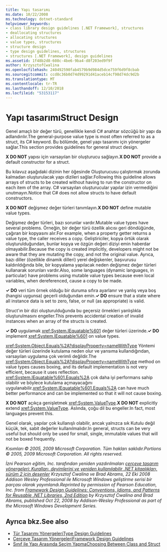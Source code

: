 ```yaml
---
title: Yapı tasarımı
ms.date: 10/22/2008
ms.technology: dotnet-standard
helpviewer_keywords:
- class library design guidelines [.NET Framework], structures
- deallocating structures
- allocating structures
- value types, structures
- structure design
- type design guidelines, structures
- structures [.NET Framework], design guidelines
ms.assetid: 1f48b2d8-608c-4be6-9ba4-d8f203ed9f9f
author: KrzysztofCwalina
ms.openlocfilehash: 240492590fab4579b9d984d5dce759f6d9f8cbab
ms.sourcegitcommit: ccd8c36b0d74d99291d41aceb14cf98d74dc9d2b
ms.translationtype: MT
ms.contentlocale: tr-TR
ms.lasthandoff: 12/10/2018
ms.locfileid: "53153117"
---
```

# <a name="struct-design"></a><span data-ttu-id="dd328-102">Yapı tasarımı</span><span class="sxs-lookup"><span data-stu-id="dd328-102">Struct Design</span></span>
<span data-ttu-id="dd328-103">Genel amaçlı bir değer türü, genellikle kendi C# anahtar sözcüğü bir yapı da adlandırılır.</span><span class="sxs-lookup"><span data-stu-id="dd328-103">The general-purpose value type is most often referred to as a struct, its C# keyword.</span></span> <span data-ttu-id="dd328-104">Bu bölümde, genel yapı tasarımı için yönergeler sağlar.</span><span class="sxs-lookup"><span data-stu-id="dd328-104">This section provides guidelines for general struct design.</span></span>  
  
 <span data-ttu-id="dd328-105">**X DO NOT** yapısı için varsayılan bir oluşturucu sağlayın.</span><span class="sxs-lookup"><span data-stu-id="dd328-105">**X DO NOT** provide a default constructor for a struct.</span></span>  
  
 <span data-ttu-id="dd328-106">Bu kılavuz aşağıdaki dizinin her öğesinde Oluşturucusu çalıştırmak zorunda kalmadan oluşturulacak yapı dizileri sağlar.</span><span class="sxs-lookup"><span data-stu-id="dd328-106">Following this guideline allows arrays of structs to be created without having to run the constructor on each item of the array.</span></span> <span data-ttu-id="dd328-107">C# varsayılan oluşturucular yapılar izin vermediğini unutmayın.</span><span class="sxs-lookup"><span data-stu-id="dd328-107">Notice that C# does not allow structs to have default constructors.</span></span>  
  
 <span data-ttu-id="dd328-108">**X DO NOT** değişmez değer türleri tanımlayın.</span><span class="sxs-lookup"><span data-stu-id="dd328-108">**X DO NOT** define mutable value types.</span></span>  
  
 <span data-ttu-id="dd328-109">Değişmez değer türleri, bazı sorunlar vardır.</span><span class="sxs-lookup"><span data-stu-id="dd328-109">Mutable value types have several problems.</span></span> <span data-ttu-id="dd328-110">Örneğin, bir değer türü özellik alıcısı geri döndüğünde, çağıran bir kopyasını alır.</span><span class="sxs-lookup"><span data-stu-id="dd328-110">For example, when a property getter returns a value type, the caller receives a copy.</span></span> <span data-ttu-id="dd328-111">Geliştiriciler, kopya örtük olarak oluşturulduğundan, bunlar kopya ve özgün değeri diziyi emin haberdar olmayabilir.</span><span class="sxs-lookup"><span data-stu-id="dd328-111">Because the copy is created implicitly, developers might not be aware that they are mutating the copy, and not the original value.</span></span> <span data-ttu-id="dd328-112">Ayrıca, bazı diller (özellikle dinamik dilleri) yerel değişkenler, başvurusu kaldırıldığında bile, bir kopyalama yapılacak neden değişmez değer türleri kullanarak sorunları vardır.</span><span class="sxs-lookup"><span data-stu-id="dd328-112">Also, some languages (dynamic languages, in particular) have problems using mutable value types because even local variables, when dereferenced, cause a copy to be made.</span></span>  
  
 <span data-ttu-id="dd328-113">**✓ DO** veri tüm örnek olduğu bir duruma sıfıra ayarlanır ve yanlış veya boş (hangisi uygunsa) geçerli olduğundan emin.</span><span class="sxs-lookup"><span data-stu-id="dd328-113">**✓ DO** ensure that a state where all instance data is set to zero, false, or null (as appropriate) is valid.</span></span>  
  
 <span data-ttu-id="dd328-114">Struct'ın bir dizi oluşturulduğunda bu geçersiz örnekleri yanlışlıkla oluşturulmasını engeller.</span><span class="sxs-lookup"><span data-stu-id="dd328-114">This prevents accidental creation of invalid instances when an array of the structs is created.</span></span>  
  
 <span data-ttu-id="dd328-115">**✓ DO** uygulamak <xref:System.IEquatable%601> değer türleri üzerinde.</span><span class="sxs-lookup"><span data-stu-id="dd328-115">**✓ DO** implement <xref:System.IEquatable%601> on value types.</span></span>  
  
 <span data-ttu-id="dd328-116"><xref:System.Object.Equals%2A?displayProperty=nameWithType> Yöntemi değer türleri üzerinde kutulama neden olur ve yansıma kullandığından, varsayılan uygulama çok verimli değildir.</span><span class="sxs-lookup"><span data-stu-id="dd328-116">The <xref:System.Object.Equals%2A?displayProperty=nameWithType> method on value types causes boxing, and its default implementation is not very efficient, because it uses reflection.</span></span> <span data-ttu-id="dd328-117"><xref:System.IEquatable%601.Equals%2A> çok daha iyi performans sahip olabilir ve böylece kutulama açmayacağını uygulanabilir.</span><span class="sxs-lookup"><span data-stu-id="dd328-117"><xref:System.IEquatable%601.Equals%2A> can have much better performance and can be implemented so that it will not cause boxing.</span></span>  
  
 <span data-ttu-id="dd328-118">**X DO NOT** açıkça genişletmek <xref:System.ValueType>.</span><span class="sxs-lookup"><span data-stu-id="dd328-118">**X DO NOT** explicitly extend <xref:System.ValueType>.</span></span> <span data-ttu-id="dd328-119">Aslında, çoğu dil bu engeller.</span><span class="sxs-lookup"><span data-stu-id="dd328-119">In fact, most languages prevent this.</span></span>  
  
 <span data-ttu-id="dd328-120">Genel olarak, yapılar çok kullanışlı olabilir, ancak yalnızca sık Kutulu değil küçük, tek, sabit değerler kullanılmalıdır.</span><span class="sxs-lookup"><span data-stu-id="dd328-120">In general, structs can be very useful but should only be used for small, single, immutable values that will not be boxed frequently.</span></span>  
  
 <span data-ttu-id="dd328-121">*Kısımları © 2005, 2009 Microsoft Corporation. Tüm hakları saklıdır.*</span><span class="sxs-lookup"><span data-stu-id="dd328-121">*Portions © 2005, 2009 Microsoft Corporation. All rights reserved.*</span></span>  
  
 <span data-ttu-id="dd328-122">*İzni Pearson eğitim, Inc. tarafından yeniden yazdırılmaları [çerçeve tasarım yönergeleri: Kuralları, deyimlerini ve yeniden kullanılabilir .NET kitaplıkları, sürüm 2 için desenler](https://www.informit.com/store/framework-design-guidelines-conventions-idioms-and-9780321545619) Krzysztof Cwalina ve Brad Abrams, 22 Eki 2008 Addison Wesley Professional ile Microsoft Windows geliştirme serisi bir parçası olarak yayımlandı.*</span><span class="sxs-lookup"><span data-stu-id="dd328-122">*Reprinted by permission of Pearson Education, Inc. from [Framework Design Guidelines: Conventions, Idioms, and Patterns for Reusable .NET Libraries, 2nd Edition](https://www.informit.com/store/framework-design-guidelines-conventions-idioms-and-9780321545619) by Krzysztof Cwalina and Brad Abrams, published Oct 22, 2008 by Addison-Wesley Professional as part of the Microsoft Windows Development Series.*</span></span>  
  
## <a name="see-also"></a><span data-ttu-id="dd328-123">Ayrıca bkz.</span><span class="sxs-lookup"><span data-stu-id="dd328-123">See also</span></span>

- [<span data-ttu-id="dd328-124">Tür Tasarımı Yönergeleri</span><span class="sxs-lookup"><span data-stu-id="dd328-124">Type Design Guidelines</span></span>](../../../docs/standard/design-guidelines/type.md)  
- [<span data-ttu-id="dd328-125">Çerçeve Tasarım Yönergeleri</span><span class="sxs-lookup"><span data-stu-id="dd328-125">Framework Design Guidelines</span></span>](../../../docs/standard/design-guidelines/index.md)  
- [<span data-ttu-id="dd328-126">Sınıf ile Yapı Arasında Seçim Yapma</span><span class="sxs-lookup"><span data-stu-id="dd328-126">Choosing Between Class and Struct</span></span>](../../../docs/standard/design-guidelines/choosing-between-class-and-struct.md)
